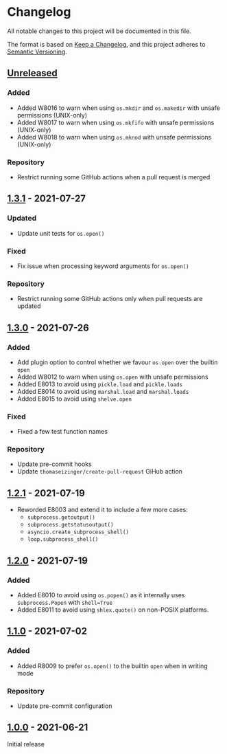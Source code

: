 # Changelog

All notable changes to this project will be documented in this file.

The format is based on [Keep a Changelog](https://keepachangelog.com/en/1.0.0/),
and this project adheres to [Semantic Versioning](https://semver.org/spec/v2.0.0.html).

## [Unreleased]

### Added

-   Added W8016 to warn when using `os.mkdir` and `os.makedir` with unsafe permissions (UNIX-only)
-   Added W8017 to warn when using `os.mkfifo` with unsafe permissions (UNIX-only)
-   Added W8018 to warn when using `os.mknod` with unsafe permissions (UNIX-only)

### Repository

-   Restrict running some GitHub actions when a pull request is merged

## [1.3.1] - 2021-07-27

### Updated

-   Update unit tests for `os.open()`

### Fixed

-   Fix issue when processing keyword arguments for `os.open()`

### Repository

-   Restrict running some GitHub actions only when pull requests are updated

## [1.3.0] - 2021-07-26

### Added

-   Add plugin option to control whether we favour `os.open` over the builtin `open`
-   Added W8012 to warn when using `os.open` with unsafe permissions
-   Added E8013 to avoid using `pickle.load` and `pickle.loads`
-   Added E8014 to avoid using `marshal.load` and `marshal.loads`
-   Added E8015 to avoid using `shelve.open`

### Fixed

-   Fixed a few test function names

### Repository

-   Update pre-commit hooks
-   Update `thomaseizinger/create-pull-request` GiHub action

## [1.2.1] - 2021-07-19

-   Reworded E8003 and extend it to include a few more cases:
    -   `subprocess.getoutput()`
    -   `subprocess.getstatusoutput()`
    -   `asyncio.create_subprocess_shell()`
    -   `loop.subprocess_shell()`

## [1.2.0] - 2021-07-19

### Added

-   Added E8010 to avoid using `os.popen()` as it internally uses `subprocess.Popen` with `shell=True`
-   Added E8011 to avoid using `shlex.quote()` on non-POSIX platforms.

## [1.1.0] - 2021-07-02

### Added

-   Added R8009 to prefer `os.open()` to the builtin `open` when in writing mode

### Repository

-   Update pre-commit configuration

## [1.0.0] - 2021-06-21

Initial release

[Unreleased]: https://github.com/Takishima/pylint-secure-coding-standard/compare/v1.3.1...HEAD

[1.3.1]: https://github.com/Takishima/pylint-secure-coding-standard/compare/v1.3.0...v1.3.1

[1.3.0]: https://github.com/Takishima/pylint-secure-coding-standard/compare/v1.2.1...v1.3.0

[1.2.1]: https://github.com/Takishima/pylint-secure-coding-standard/compare/v1.2.0...v1.2.1

[1.2.0]: https://github.com/Takishima/pylint-secure-coding-standard/compare/v1.1.0...v1.2.0

[1.1.0]: https://github.com/Takishima/pylint-secure-coding-standard/compare/v1.0.0...v1.1.0

[1.0.0]: https://github.com/Takishima/pylint-secure-coding-standard/compare/375145a3dec096ff4e33901ef749a1a9a6f4edc6...v1.0.0
